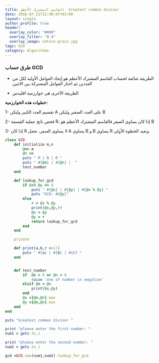 ```yaml
---
title: القاسم المشترك الأعظم  Greatest common divisor
date: 2016-07-11T12:48:07+03:00
layout: single
author_profile: true
header:
  overlay_color: "#000"
  overlay_filter: "0.4"
  overlay_image: nature-grain.jpg
tags: GCD
category: Algorithms
---
```


### طرق حساب GCD

 * الطريقة شائعة لحساب القاسم المشترك الأعظم هو إيجاد العوامل الأولية لكل من العددين ثم اختار العوامل المشتركة بين الاثنين

* الطريقة الآخرى هي خوارزمية اقليدس  

**خطوات هذه الخوارزمية:**

 1- تقسيم العدد الكبير وليكن  A على العدد الصغير وليكن B

 2- فحص ناتج عملية القسمة R، إذا كان يساوي الصفر  فالقاسم المشترك الأعظم هو B

 3- إذا كان R لا يساوي الصفر، نجعل A يساوي B و B يساوي R ونعيد الخطوة الأولى.


~~~ruby
class GCD
	def initialize m,n 
		@m= m
		@n =n
		puts " M | N | R "
		puts " #{@m} | #{@n} |  "
		test_number
	end

	def lookup_for_gcd
		if @x% @y == 0
		    puts " #{@x} | #{@y} | #{@x % @y} "	
		    puts "GCD: #{@y}"
		else
		    r = @x % @y
		    print(@x,@y,r)
		    @x = @y
		    @y = r
		    return lookup_for_gcd
		end
	end

	private

	def print(a,b,r =nil)
		puts " #{a} | #{b} | #{r} "
	end


	def test_number
		if  @m < 0 or @n < 0
			raise 'one of number in negative'
		elsif @m < @n
			print(@x,@y)
		end
		@x =[@m,@n].max
		@y =[@m,@n].min
	end
end

puts "Greatest common divisor "

print "please enter the first number: "
num1 = gets.to_i

print "please enter the second number: "
num2 = gets.to_i

gcd =GCD.new(num1,num2).lookup_for_gcd
~~~